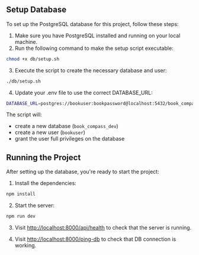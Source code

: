 ## Setup Database

To set up the PostgreSQL database for this project, follow these steps:

1. Make sure you have PostgreSQL installed and running on your local machine.
2. Run the following command to make the setup script executable:

```bash
chmod +x db/setup.sh
```

3. Execute the script to create the necessary database and user:

```bash
./db/setup.sh
```

4. Update your .env file to use the correct DATABASE_URL:

```bash
DATABASE_URL=postgres://bookuser:bookpassword@localhost:5432/book_compass_dev
```

The script will:

- create a new database (`book_compass_dev`)
- create a new user (`bookuser`)
- grant the user full privileges on the database

## Running the Project

After setting up the database, you're ready to start the project:

1. Install the dependencies:

```bash
npm install
```

2. Start the server:

```bash
npm run dev
```

3. Visit [http://localhost:8000/api/health](http://localhost:8000/api/health) to check that the server is running.

4. Visit [http://localhost:8000/ping-db](http://localhost:3000/ping-db) to check that DB connection is working.
